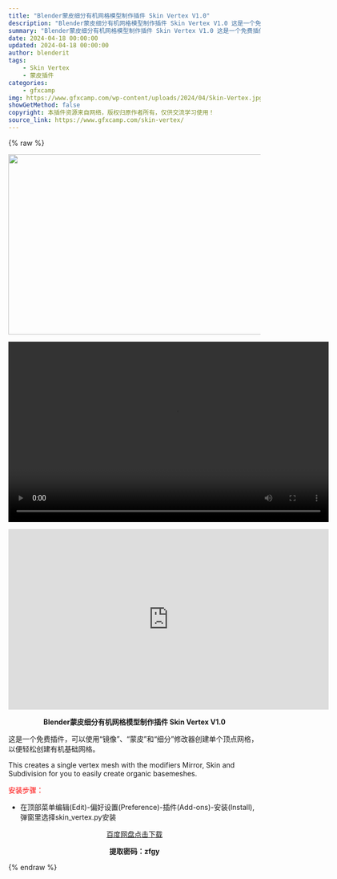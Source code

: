 ```yaml
---
title: "Blender蒙皮细分有机网格模型制作插件 Skin Vertex V1.0"
description: "Blender蒙皮细分有机网格模型制作插件 Skin Vertex V1.0 这是一个免费插件，可以使用“镜像”、“蒙皮”和“细分”修改器创建单个顶点网格，以便轻松创建有机基础网格。 This cre..."
summary: "Blender蒙皮细分有机网格模型制作插件 Skin Vertex V1.0 这是一个免费插件，可以使用“镜像”、“蒙皮”和“细分”修改器创建单个顶点网格，以便轻松创建有机基础网格。 This cre..."
date: 2024-04-18 00:00:00
updated: 2024-04-18 00:00:00
author: blenderit
tags: 
    - Skin Vertex
    - 蒙皮插件
categories:
    - gfxcamp
img: https://www.gfxcamp.com/wp-content/uploads/2024/04/Skin-Vertex.jpg
showGetMethod: false
copyright: 本插件资源来自网络，版权归原作者所有，仅供交流学习使用！
source_link: https://www.gfxcamp.com/skin-vertex/
---
```


{% raw %}
<div><p><img decoding="async" class="aligncenter size-full wp-image-120937" src="https://www.gfxcamp.com/wp-content/uploads/2024/04/Skin-Vertex.jpg" data-src="https://www.gfxcamp.com/wp-content/uploads/2024/04/Skin-Vertex.jpg" alt="" width="640" height="360" data-srcset="https://www.gfxcamp.com/wp-content/uploads/2024/04/Skin-Vertex.jpg 640w, https://www.gfxcamp.com/wp-content/uploads/2024/04/Skin-Vertex-150x84.jpg 150w" data-sizes="(max-width: 640px) 100vw, 640px"><br>
</p><center><div style="width: 640px;" class="wp-video"><!--[if lt IE 9]><script>document.createElement('video');</script><![endif]-->
<video class="wp-video-shortcode" id="video-120936-1" width="640" height="360" preload="true" controls="controls"><source type="video/mp4" src="http://cloud.video.taobao.com/play/u/null/p/1/e/6/t/1/458793655244.mp4?_=1"></source><a href="http://cloud.video.taobao.com/play/u/null/p/1/e/6/t/1/458793655244.mp4">http://cloud.video.taobao.com/play/u/null/p/1/e/6/t/1/458793655244.mp4</a></video></div></center><p style="text-align: center;"><iframe loading="lazy" src="https://player.youku.com/embed/XNjM4MzQyNDMyNA==" width="640" height="360" frameborder="0" allowfullscreen="allowfullscreen" data-mce-fragment="1"></iframe></p><p style="text-align: center;"><strong>Blender蒙皮细分有机网格模型制作插件 Skin Vertex V1.0</strong></p><p>这是一个免费插件，可以使用“镜像”、“蒙皮”和“细分”修改器创建单个顶点网格，以便轻松创建有机基础网格。</p><p>This creates a single vertex mesh with the modifiers Mirror, Skin and Subdivision for you to easily create organic basemeshes.</p><p style="text-align: left;"><span style="color: #ff0000;">安装步骤：</span></p><ul>
<li>在顶部菜单编辑(Edit)-偏好设置(Preference)-插件(Add-ons)-安装(Install),弹窗里选择skin_vertex.py安装</li>
</ul><p style="text-align: center;"><a class="maxbutton-3 maxbutton maxbutton-baidu" target="_blank" rel="noopener" href="https://pan.baidu.com/s/13DYUtu38I3Rwc9E9BDyUfQ?pwd=zfgy"><span class="mb-text">百度网盘点击下载</span></a></p><p style="text-align: center;"><strong>提取密码：zfgy</strong></p></div>
<div style="display: none">gfxcamp</div>
{% endraw %}